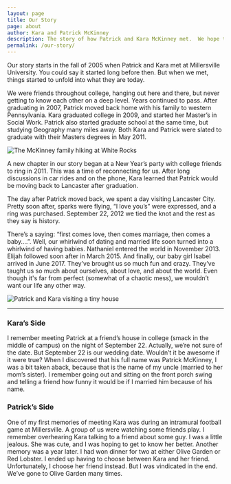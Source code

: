 ```yaml
---
layout: page
title: Our Story
page: about
author: Kara and Patrick McKinney
description: The story of how Patrick and Kara McKinney met.  We hope to share parts of our lives with you on McKinney Party of Five.
permalink: /our-story/
---
```


Our story starts in the fall of 2005 when Patrick and Kara met at Millersville University.  You could say it started long before then.  But when we met, things started to unfold into what they are today. 

We were friends throughout college, hanging out here and there, but never getting to know each other on a deep level. Years continued to pass. After graduating in 2007, Patrick moved back home with his family to western Pennsylvania.  Kara graduated college in 2009, and started her Master’s in Social Work.  Patrick also started graduate school at the same time, but studying Geography many miles away.  Both Kara and Patrick were slated to graduate with their Masters degrees in May 2011.

<img class="img-responsive" alt="The McKinney family hiking at White Rocks" title="The McKinney family hiking at White Rocks" src="../assets/images/general/white-rocks.jpg" />

A new chapter in our story began at a New Year’s party with college friends to ring in 2011.  This was a time of reconnecting for us.  After long discussions in car rides and on the phone, Kara learned that Patrick would be moving back to Lancaster after graduation. 

The day after Patrick moved back, we spent a day visiting Lancaster City.  Pretty soon after, sparks were flying, “I love you’s” were expressed, and a ring was purchased. September 22, 2012 we tied the knot and the rest as they say is history.

There’s a saying: “first comes love, then comes marriage, then comes a baby….”.  Well, our whirlwind of dating and married life soon turned into a whirlwind of having babies.  Nathaniel entered the world in November 2013. Elijah followed soon after in March 2015. And finally, our baby girl Isabel arrived in June 2017. They’ve brought us so much fun and crazy. They’ve taught us so much about ourselves, about love, and about the world. Even though it's far from perfect (somewhat of a chaotic mess), we wouldn’t want our life any other way.

<img class="img-responsive" alt="Patrick and Kara visiting a tiny house" title="Patrick and Kara visiting a tiny house" src="../assets/images/general/patrick-kara-tinyhouse.jpg" />

---

### Kara’s Side

I remember meeting Patrick at a friend’s house in college (smack in the middle of campus) on the night of September 22.  Actually, we’re not sure of the date.  But September 22 is our wedding date.  Wouldn’t it be awesome if it were true?  When I discovered that his full name was Patrick McKinney, I was a bit taken aback, because that is the name of my uncle (married to her mom’s sister). I remember going out and sitting on the front porch swing and telling a friend how funny it would be if I married him because of his name. 

### Patrick’s Side

One of my first memories of meeting Kara was during an intramural football game at Millersville.  A group of us were watching some friends play.  I remember overhearing Kara talking to a friend about some guy.  I was a little jealous.  She was cute, and I was hoping to get to know her better.  Another memory was a year later.  I had won dinner for two at either Olive Garden or Red Lobster.  I ended up having to choose between Kara and her friend.  Unfortunately, I choose her friend instead.  But I was vindicated in the end.  We’ve gone to Olive Garden many times.